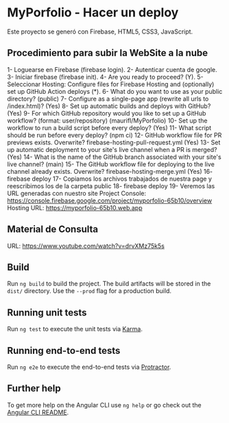 # MyPorfolio - Hacer un deploy

Este proyecto se generó con Firebase, HTML5, CSS3, JavaScript.

## Procedimiento para subir la WebSite a la nube

1- Loguearse en Firebase (firebase login).
2- Autenticar cuenta de google.
3- Iniciar firebase (firebase init).
4- Are you ready to proceed? (Y).
5- Seleccionar Hosting: Configure files for Firebase Hosting and (optionally) set up GitHub Action deploys (*).
6- What do you want to use as your public directory? (public)
7- Configure as a single-page app (rewrite all urls to /index.html)? (Yes)
8- Set up automatic builds and deploys with GitHub? (Yes)
9- For which GitHub repository would you like to set up a GitHub workflow? (format: user/repository) (maurifl/MyPorfolio)
10- Set up the workflow to run a build script before every deploy? (Yes)
11- What script should be run before every deploy? (npm ci)
12- GitHub workflow file for PR previews exists. Overwrite? firebase-hosting-pull-request.yml (Yes)
13- Set up automatic deployment to your site's live channel when a PR is merged? (Yes)
14- What is the name of the GitHub branch associated with your site's live channel? (main)
15- The GitHub workflow file for deploying to the live channel already exists. Overwrite? firebase-hosting-merge.yml (Yes)
16- firebase deploy
17- Copiamos los archivos trabajados de nuestra page y reescribimos los de la carpeta public
18- firebase deploy
19- Veremos las URL generadas con nuestro site
    Project Console: https://console.firebase.google.com/project/myporfolio-65b10/overview
    Hosting URL: https://myporfolio-65b10.web.app

## Material de Consulta

URL: https://www.youtube.com/watch?v=drvXMz75k5s

## Build

Run `ng build` to build the project. The build artifacts will be stored in the `dist/` directory. Use the `--prod` flag for a production build.

## Running unit tests

Run `ng test` to execute the unit tests via [Karma](https://karma-runner.github.io).

## Running end-to-end tests

Run `ng e2e` to execute the end-to-end tests via [Protractor](http://www.protractortest.org/).

## Further help

To get more help on the Angular CLI use `ng help` or go check out the [Angular CLI README](https://github.com/angular/angular-cli/blob/master/README.md).
